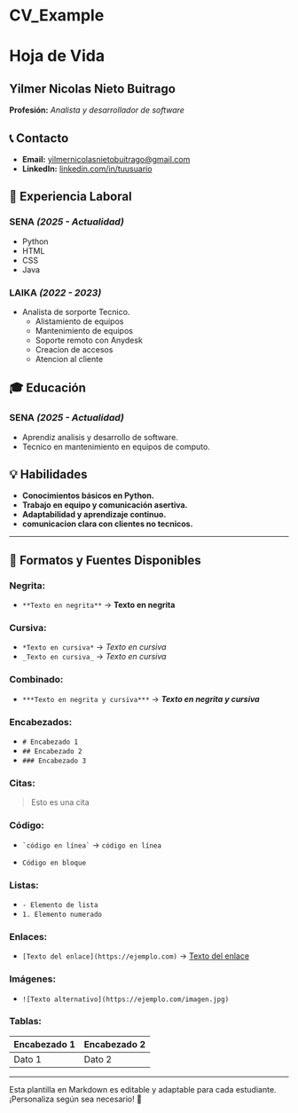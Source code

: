 # CV_Example
# Hoja de Vida

## Yilmer Nicolas Nieto Buitrago
**Profesión:** _Analista y desarrollador de software_
## 📞 Contacto
- **Email:** [yilmernicolasnietobuitrago@gmail.com](mailto:yilmernicolasnietobuitrago@gmail.com)
- **LinkedIn:** [linkedin.com/in/tuusuario](https://linkedin.com/in/tuusuario)

## 🏢 Experiencia Laboral
### **SENA** _(2025 - Actualidad)_
- Python
- HTML
- CSS
- Java
  

### **LAIKA** _(2022 - 2023)_
- Analista de sorporte Tecnico.
  - Alistamiento de equipos
  - Mantenimiento de equipos
  - Soporte remoto con Anydesk
  - Creacion de accesos
  - Atencion al cliente

## 🎓 Educación
### **SENA** _(2025 - Actualidad)_
- Aprendiz analisis y desarrollo de software.
- Tecnico en mantenimiento en equipos de computo.

## 💡 Habilidades
- **Conocimientos básicos en Python.**
- **Trabajo en equipo y comunicación asertiva.**
- **Adaptabilidad y aprendizaje continuo.**
- **comunicacion clara con clientes no tecnicos.**
---

## 🎨 Formatos y Fuentes Disponibles

### **Negrita:**
- `**Texto en negrita**` → **Texto en negrita**

### **Cursiva:**
- `*Texto en cursiva*` → *Texto en cursiva*
- `_Texto en cursiva_` → _Texto en cursiva_

### **Combinado:**
- `***Texto en negrita y cursiva***` → ***Texto en negrita y cursiva***

### **Encabezados:**
- `# Encabezado 1`
- `## Encabezado 2`
- `### Encabezado 3`

### **Citas:**
> Esto es una cita

### **Código:**
- `` `código en línea` `` → `código en línea`
- ```
  Código en bloque
  ```

### **Listas:**
- `- Elemento de lista`
- `1. Elemento numerado`

### **Enlaces:**
- `[Texto del enlace](https://ejemplo.com)` → [Texto del enlace](https://ejemplo.com)

### **Imágenes:**
- `![Texto alternativo](https://ejemplo.com/imagen.jpg)`

### **Tablas:**
| Encabezado 1 | Encabezado 2 |
|-------------|-------------|
| Dato 1     | Dato 2      |

---

Esta plantilla en Markdown es editable y adaptable para cada estudiante. ¡Personaliza según sea necesario! 🎯

